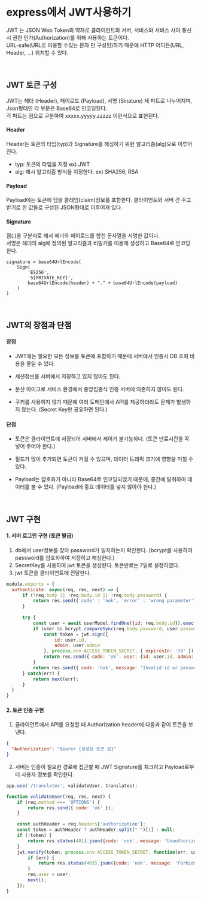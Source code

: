 # express에서 JWT사용하기

JWT 는 JSON Web Token의 약자로 클라이언트와 서버, 서비스와 서비스 사이 통신 시 권한 인가(Authorization)를 위해 사용하는 토큰이다.<br>
URL-safe(URL로 이용할 수있는 문자 만 구성된)하기 때문에 HTTP 어디든(URL, Header, ...) 위치할 수 있다.

<br>

## JWT 토큰 구성

JWT는 헤더 (Header), 페이로드 (Payload), 서명 (Sinature) 세 파트로 나누어지며, Json형태인 각 부분은 Base64로 인코딩된다.<br>
각 파트는 점으로 구분하여 xxxxx.yyyyy.zzzzz 이런식으로 표현된다.

#### Header
Header는 토큰의 타입(typ)과 Signature를 해싱하기 위한 알고리즘(alg)으로 이루어진다.
* typ: 토큰의 타입을 지정 ex) JWT
* alg: 해시 알고리즘 방식을 지정한다. ex) SHA256, RSA

#### Payload
Payload에는 토큰에 담을 클레임(claim)정보를 포함한다. 클라이언트와 서버 간 주고 받기로 한 값들로 구성된 JSON형태로 이루어져 있다.

#### Signature
점(.)을 구분자로 해서 헤더와 페이로드를 합친 문자열을 서명한 값이다.<br>
서명은 헤더의 alg에 정의된 알고리즘과 비밀키를 이용해 생성하고 Base64로 인코딩한다.

```text
signature = base64UrlEncode(
    Sign(
        'ES256',
        '${PRIVATE_KEY}',
        base64UrlEncode(header) + "." + base64UrlEncode(payload)
    )
)
``` 

<br>

## JWT의 장점과 단점

#### 장점

* JWT에는 필요한 모든 정보를 토큰에 포함하기 때문에 서버에서 인증시 DB 조회 비용을 줄일 수 있다.

* 세션정보를 서버에서 저장하고 있지 않아도 된다.

* 분산 마이크로 서비스 환경에서 중앙집중식 인증 서버에 의존하지 않아도 된다.

* 쿠키를 사용하지 않기 때문에 여러 도메인에서 API를 제공하더라도 문제가 발생하지 않는다. (Secret Key만 공유하면 된다.)

#### 단점

* 토큰은 클라이언트에 저장되어 서버에서 제어가 불가능하다. (토큰 만료시간을 꼭 넣어 주어야 한다.)

* 필드가 많이 추가되면 토큰이 커질 수 있으며, 데이터 트래픽 크기에 영향을 미칠 수 있다.

* Payload는 암호화가 아니라 Base64로 인코딩되었기 때문에, 중간에 탈취하여 데이터를 볼 수 있다. (Payload에 중요 데이터를 넣지 않아야 한다.)

<br>

## JWT 구현

#### 1. 서버 로그인 구현 (토큰 발급)
1) db에서 user정보를 찾아 password가 일치하는지 확인한다. (bcrypt를 사용하여 password를 암호화하여 저장하고 해싱한다.)<br>
2) SecretKey를 사용하여 jwt 토큰을 생성한다. 토큰만료는 7일로 설정하였다.<br>
3) jwt 토큰을 클라이언트에 전달한다.
```js
module.exports = {
  authenticate: async(req, res, next) => {
      if (!req.body || !req.body.id || !req.body.password) {
          return res.send({'code' : 'nok', 'error' : 'wrong parameter'});
      }
  
      try {
          const user = await userModel.findOne({id: req.body.id}).exec();
          if (user && bcrypt.compareSync(req.body.password, user.password)) {
              const token = jwt.sign({
                  id: user.id,
                  admin: user.admin
              }, process.env.ACCESS_TOKEN_SECRET, { expiresIn: '7d' });
              return res.send({ code: 'ok', user: {id: user.id, admin: user.admin}, token: token });
          }
          return res.send({ code: 'nok', message: 'Invalid id or password' });
      } catch(err) {
          return next(err);
      }
  }
}
```

#### 2. 토큰 인증 구현
1) 클라이언트에서 API를 요청할 때 Authorization header에 다음과 같이 토큰을 보낸다. 
```json
{
  "Authorization": "Bearer {생성된 토큰 값}"
}
```
2) 서버는 인증이 필요한 경로에 접근할 때 JWT Signature를 체크하고 Payload로부터 사용자 정보를 확인한다.
 
```js
app.use('/translates', validateUser, translates);

function validateUser(req, res, next) {
    if (req.method === 'OPTIONS') {
        return res.send({ code: 'ok' });
    }

    const authHeader = req.headers['authorization'];
    const token = authHeader ? authHeader.split(" ")[1] : null;
    if (!token) {
        return res.status(401).json({code: 'nok', message: 'Unauthorized'});
    }
    jwt.verify(token, process.env.ACCESS_TOKEN_SECRET, function(err, user) {
        if (err) {
            return res.status(403).json({code: 'nok', message: 'Forbidden'});
        }
        req.user = user;
        next();
    });
}
```


